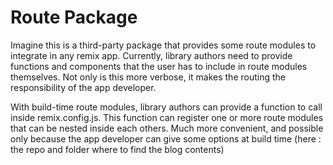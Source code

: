# Route Package

Imagine this is a third-party package that provides some route modules to integrate in any remix app. Currently, library authors need to provide functions and components that the user has to include in route modules themselves. Not only is this more verbose, it makes the routing the responsibility of the app developer.

With build-time route modules, library authors can provide a function  to call inside remix.config.js. This function can register one or more route modules that can be nested inside each others. Much more convenient, and possible only because the app developer can give some options at build time (here : the repo and folder where to find the blog contents)
